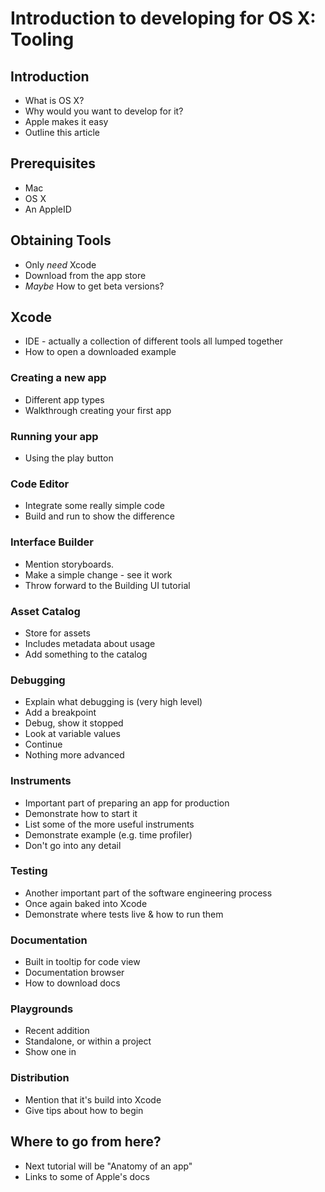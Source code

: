 # Introduction to developing for OS X: Tooling

## Introduction
- What is OS X?
- Why would you want to develop for it?
- Apple makes it easy
- Outline this article

## Prerequisites
- Mac
- OS X
- An AppleID

## Obtaining Tools
- Only _need_ Xcode
- Download from the app store
- _Maybe_ How to get beta versions?

## Xcode

- IDE - actually a collection of different tools all lumped together
- How to open a downloaded example

### Creating a new app

- Different app types
- Walkthrough creating your first app

### Running your app

- Using the play button

### Code Editor

- Integrate some really simple code
- Build and run to show the difference

### Interface Builder

- Mention storyboards.
- Make a simple change - see it work
- Throw forward to the Building UI tutorial

### Asset Catalog

- Store for assets
- Includes metadata about usage
- Add something to the catalog

### Debugging

- Explain what debugging is (very high level)
- Add a breakpoint
- Debug, show it stopped
- Look at variable values
- Continue
- Nothing more advanced

### Instruments

- Important part of preparing an app for production
- Demonstrate how to start it
- List some of the more useful instruments
- Demonstrate example (e.g. time profiler)
- Don't go into any detail

### Testing

- Another important part of the software engineering process
- Once again baked into Xcode
- Demonstrate where tests live & how to run them

### Documentation

- Built in tooltip for code view
- Documentation browser
- How to download docs

### Playgrounds

- Recent addition
- Standalone, or within a project
- Show one in

### Distribution

- Mention that it's build into Xcode
- Give tips about how to begin

## Where to go from here?
- Next tutorial will be "Anatomy of an app"
- Links to some of Apple's docs


